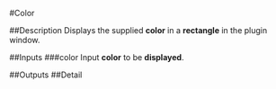 #Color

##Description
Displays the supplied **color** in a **rectangle** in the plugin window.

##Inputs
###color
Input **color** to be **displayed**.

##Outputs
##Detail

